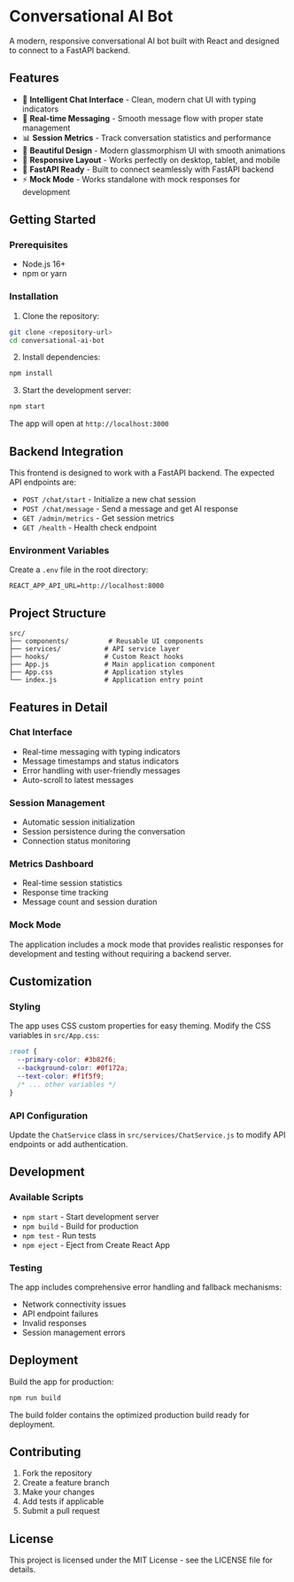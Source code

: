 # Conversational AI Bot

A modern, responsive conversational AI bot built with React and designed to connect to a FastAPI backend.

## Features

- 🤖 **Intelligent Chat Interface** - Clean, modern chat UI with typing indicators
- 🔄 **Real-time Messaging** - Smooth message flow with proper state management
- 📊 **Session Metrics** - Track conversation statistics and performance
- 🎨 **Beautiful Design** - Modern glassmorphism UI with smooth animations
- 📱 **Responsive Layout** - Works perfectly on desktop, tablet, and mobile
- 🔌 **FastAPI Ready** - Built to connect seamlessly with FastAPI backend
- ⚡ **Mock Mode** - Works standalone with mock responses for development

## Getting Started

### Prerequisites

- Node.js 16+ 
- npm or yarn

### Installation

1. Clone the repository:
```bash
git clone <repository-url>
cd conversational-ai-bot
```

2. Install dependencies:
```bash
npm install
```

3. Start the development server:
```bash
npm start
```

The app will open at `http://localhost:3000`

## Backend Integration

This frontend is designed to work with a FastAPI backend. The expected API endpoints are:

- `POST /chat/start` - Initialize a new chat session
- `POST /chat/message` - Send a message and get AI response
- `GET /admin/metrics` - Get session metrics
- `GET /health` - Health check endpoint

### Environment Variables

Create a `.env` file in the root directory:

```env
REACT_APP_API_URL=http://localhost:8000
```

## Project Structure

```
src/
├── components/          # Reusable UI components
├── services/           # API service layer
├── hooks/              # Custom React hooks
├── App.js              # Main application component
├── App.css             # Application styles
└── index.js            # Application entry point
```

## Features in Detail

### Chat Interface
- Real-time messaging with typing indicators
- Message timestamps and status indicators
- Error handling with user-friendly messages
- Auto-scroll to latest messages

### Session Management
- Automatic session initialization
- Session persistence during the conversation
- Connection status monitoring

### Metrics Dashboard
- Real-time session statistics
- Response time tracking
- Message count and session duration

### Mock Mode
The application includes a mock mode that provides realistic responses for development and testing without requiring a backend server.

## Customization

### Styling
The app uses CSS custom properties for easy theming. Modify the CSS variables in `src/App.css`:

```css
:root {
  --primary-color: #3b82f6;
  --background-color: #0f172a;
  --text-color: #f1f5f9;
  /* ... other variables */
}
```

### API Configuration
Update the `ChatService` class in `src/services/ChatService.js` to modify API endpoints or add authentication.

## Development

### Available Scripts

- `npm start` - Start development server
- `npm build` - Build for production
- `npm test` - Run tests
- `npm eject` - Eject from Create React App

### Testing

The app includes comprehensive error handling and fallback mechanisms:
- Network connectivity issues
- API endpoint failures
- Invalid responses
- Session management errors

## Deployment

Build the app for production:

```bash
npm run build
```

The build folder contains the optimized production build ready for deployment.

## Contributing

1. Fork the repository
2. Create a feature branch
3. Make your changes
4. Add tests if applicable
5. Submit a pull request

## License

This project is licensed under the MIT License - see the LICENSE file for details.